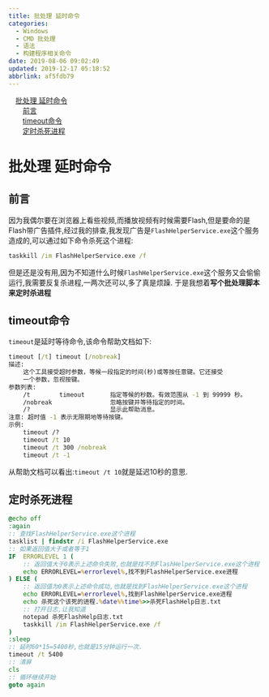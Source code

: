 ```yaml
---
title: 批处理 延时命令
categories: 
  - Windows
  - CMD 批处理
  - 语法
  - 构建程序相关命令
date: 2019-08-06 09:02:49
updated: 2019-12-17 05:18:52
abbrlink: af5fdb79
---
```

<div id='my_toc'><a href="/blog/af5fdb79/#批处理-延时命令" class="header_1">批处理 延时命令</a>&nbsp;<br><a href="/blog/af5fdb79/#前言" class="header_2">前言</a>&nbsp;<br><a href="/blog/af5fdb79/#timeout命令" class="header_2">timeout命令</a>&nbsp;<br><a href="/blog/af5fdb79/#定时杀死进程" class="header_2">定时杀死进程</a>&nbsp;<br></div>
<style>.header_1{margin-left: 1em;}.header_2{margin-left: 2em;}.header_3{margin-left: 3em;}.header_4{margin-left: 4em;}.header_5{margin-left: 5em;}.header_6{margin-left: 6em;}</style>
<!--more-->
<script>if (navigator.platform.search('arm')==-1){document.getElementById('my_toc').style.display = 'none';}var e,p = document.getElementsByTagName('p');while (p.length>0) {e = p[0];e.parentElement.removeChild(e);}</script>

<!--end-->
# 批处理 延时命令 #
## 前言 ##
因为我偶尔要在浏览器上看些视频,而播放视频有时候需要Flash,但是要命的是Flash带广告插件,经过我的排查,我发现广告是`FlashHelperService.exe`这个服务造成的,可以通过如下命令杀死这个进程:
```cmd
taskkill /im FlashHelperService.exe /f
```
但是还是没有用,因为不知道什么时候`FlashHelperService.exe`这个服务又会偷偷运行,我需要反复杀进程,一两次还可以,多了真是烦躁.
于是我想着**写个批处理脚本来定时杀进程**
## timeout命令 ##
`timeout`是延时等待命令,该命令帮助文档如下:
```cmd
timeout [/t] timeout [/nobreak] 
描述:
    这个工具接受超时参数，等候一段指定的时间(秒)或等按任意键。它还接受
    一个参数，忽视按键。
参数列表:
    /t        timeout       指定等候的秒数。有效范围从 -1 到 99999 秒。
    /nobreak                忽略按键并等待指定的时间。
    /?                      显示此帮助消息。
注意: 超时值 -1 表示无限期地等待按键。
示例:
    timeout /?
    timeout /t 10
    timeout /t 300 /nobreak
    timeout /t -1
```
从帮助文档可以看出:`timeout /t 10`就是延迟10秒的意思.
## 定时杀死进程 ##
```bat
@echo off
:again
:: 查找FlashHelperService.exe这个进程
tasklist | findstr /i FlashHelperService.exe
:: 如果返回值大于或者等于1
IF  ERRORLEVEL 1 (
    :: 返回值大于0表示上述命令失败,也就是找不到FlashHelperService.exe这个进程
    echo ERRORLEVEL=%errorlevel%,找不到FlashHelperService.exe进程
) ELSE (
    :: 返回值为0表示上述命令成功,也就是找到FlashHelperService.exe这个进程
    echo ERRORLEVEL=%errorlevel%,找到FlashHelperService.exe进程
    echo 杀死这个该死的进程.%date%%time%>>杀死FlashHelp日志.txt
    :: 打开日志,让我知道
    notepad 杀死FlashHelp日志.txt
    taskkill /im FlashHelperService.exe /f
)
:sleep
:: 延时60*15=5400秒,也就是15分钟运行一次.
timeout /t 5400
:: 清屏
cls
:: 循环继续开始
goto again
```
